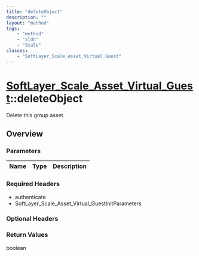 ```yaml
---
title: "deleteObject"
description: ""
layout: "method"
tags:
    - "method"
    - "sldn"
    - "Scale"
classes:
    - "SoftLayer_Scale_Asset_Virtual_Guest"
---
```

# [SoftLayer_Scale_Asset_Virtual_Guest](/reference/services/SoftLayer_Scale_Asset_Virtual_Guest)::deleteObject

Delete this group asset.


## Overview 


### Parameters 
|Name | Type | Description |
| --- | --- | --- |


### Required Headers
* authenticate
* SoftLayer_Scale_Asset_Virtual_GuestInitParameters

### Optional Headers

### Return Values
boolean

